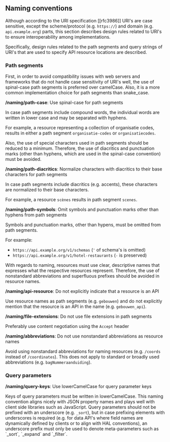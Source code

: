 ## Naming conventions

Although according to the URI specification [[rfc3986]] URI's are case sensitive, except the scheme/protocol (e.g. `https://`) and domain (e.g. `api.example.org`) parts, this section describes design rules related to URI's to ensure interoperability among implementations.

Specifically, design rules related to the path segments and query strings of URI's that are used to specify API resource locations are described.

### Path segments

First, in order to avoid compatibility issues with web servers and frameworks that do not handle case sensitivity of URI's well, the use of spinal-case path segments is preferred over camelCase. Also, it is a more common implementation choice for path segments than snake_case.

<span id="api-59"></span>
<div class="rule" id="/naming/path-case">
  <p class="rulelab"><b>/naming/path-case</b>: Use spinal-case for path segments</p>
  <p>In case path segments include compound words, the individual words are written in lower case and may be separated with hyphens.</p>
  <p class="example">For example, a resource representing a collection of organisatie codes, results in either a path segment <code>organisatie-codes</code> or <code>organisatiecodes</code>.</p>
</div>

Also, the use of special characters used in path segments should be reduced to a minimum. Therefore, the use of diacritics and punctuation marks (other than hyphens, which are used in the spinal-case convention) must be avoided.

<span id="api-60"></span>
<div class="rule" id="/naming/path-diacritics">
  <p class="rulelab"><b>/naming/path-diacritics</b>: Normalize characters with diacritics to their base characters for path segments</p>
  <p>In case path segments include diacritics (e.g. accents), these characters are normalized to their base characters.</p>
  <p class="example">For example, a resource <code>scènes</code> results in path segment <code>scenes</code>.</p>
</div>

<span id="api-67"></span>
<div class="rule" id="/naming/path-symbols">
  <p class="rulelab"><b>/naming/path-symbols</b>: Omit symbols and punctuation marks other than hyphens from path segments</p>
  <p>Symbols and punctuation marks, other than hypens, must be omitted from path segments.</p>
  <div class="example">
    For example:
    <ul>
      <li><code>https://api.example.org/v1/schemas</code> (<code>'</code> of schema's is omitted)</li>
      <li><code>https://api.example.org/v1/hotel-restaurants</code> (<code>-</code> is preserved)</li>
    </ul>
  </div>
</div>

With regards to naming, resources must use clear, descriptive names that expresses what the respective resources represent. Therefore, the use of nonstandard abbreviations and superfluous prefixes should be avoided in resource names.

<span id="api-61"></span>
<div class="rule" id="/naming/api-resource">
  <p class="rulelab"><b>/naming/api-resource</b>: Do not explicitly indicate that a resource is an API</p>
  <p>Use resource names as path segments (e.g. <code>gebouwen</code>) and do not explicitly mention that the resource is an API in the name (e.g. <code>gebouwen_api</code>).</p>
</div>

<span id="api-62"></span>
<div class="rule" id="/naming/file-extensions">
  <p class="rulelab"><b>/naming/file-extensions</b>: Do not use file extensions in path segments</p>
  <p>Preferably use content negotiation using the <code>Accept</code> header</p>
</div>

<span id="api-63"></span>
<div class="rule" id="/naming/abbreviations">
  <p class="rulelab"><b>/naming/abbreviations</b>: Do not use nonstandard abbreviations as resource names</p>
  <p>Avoid using nonstandard abbreviations for naming resources (e.g. <code>/coords</code> instead of <code>/coordinates</code>). This does not apply to standard or broadly used abbreviations (e.g. <code>bagNummeraanduiding</code>).</p>
</div>

### Query parameters

<span id="api-69"></span>
<div class="rule" id="/naming/query-keys">
  <p class="rulelab"><b>/naming/query-keys</b>: Use lowerCamelCase for query parameter keys</p>
  <p>Keys of query parameters must be written in lowerCamelCase. This naming convention aligns nicely with JSON property names and plays well with client side libraries such as JavaScript. Query parameters should not be prefixed with an underscore (e.g. <code>_sort</code>), but in case prefixing elements with underscores is required (e.g. for data API's where field names are dynamically defined by clients or to align with HAL conventions), an underscore prefix must only be used to denote meta-parameters such as `_sort`, `_expand` and `_filter`.</p>
</div>
